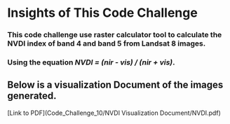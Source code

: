 # Insights of This Code Challenge
### This code challenge use raster calculator tool to calculate the NVDI index of band 4 and band 5 from Landsat 8 images.

### Using the equation  ***NVDI =  (nir - vis) / (nir + vis)***.


## Below is a visualization Document of the images generated.
[Link to PDF](Code_Challenge_10/NVDI Visualization Document/NVDI.pdf)
